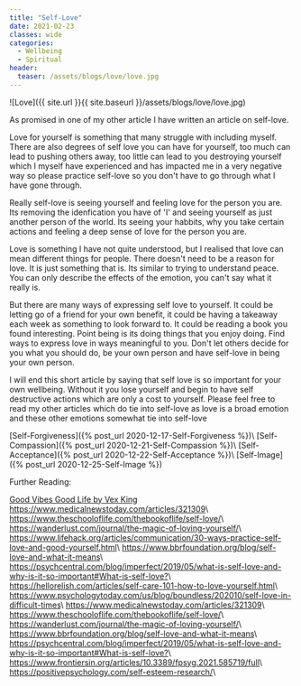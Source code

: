 ```yaml
---
title: "Self-Love"
date: 2021-02-23
classes: wide
categories:
  - Wellbeing
  - Spiritual 
header: 
  teaser: /assets/blogs/love/love.jpg
---
```


![Love]({{ site.url }}{{ site.baseurl }}/assets/blogs/love/love.jpg)

As promised in one of my other article I have written an article on self-love. 

Love for yourself is something that many struggle with including myself. There are also degrees of self love you can have for yourself, too much can lead to pushing others away, too little can lead to you destroying yourself which I myself have experienced and has impacted me in a very negative way so please practice self-love so you don't have to go through what I have gone through.

Really self-love is seeing yourself and feeling love for the person you are. Its removing the idenfication you have of 'I' and seeing yourself as just another person of the world. Its seeing your habbits, why you take certain actions and feeling a deep sense of love for the person you are. 

Love is something I have not quite understood, but I realised that love can mean different things for people. There doesn't need to be a reason for love. It is just something that is. Its similar to trying to understand peace. You can only describe the effects of the emotion, you can't say what it really is.

But there are many ways of expressing self love to yourself. It could be letting go of a friend for your own benefit, it could be having a takeaway each week as something to look forward to. It could be reading a book you found interesting. Point being is its doing things that you enjoy doing. Find ways to express love in ways meaningful to you. Don't let others decide for you what you should do, be your own person and have self-love in being your own person.

I will end this short article by saying that self love is so important for your own wellbeing. Without it you lose yourself and begin to have self destructive actions which are only a cost to yourself. Please feel free to read my other articles which do tie into self-love as love is a broad emotion and these other emotions somewhat tie into self-love

[Self-Forgiveness]({% post_url 2020-12-17-Self-Forgiveness %})\\
[Self-Compassion]({% post_url 2020-12-21-Self-Compassion %})\\
[Self-Acceptance]({% post_url 2020-12-22-Self-Acceptance %})\\
[Self-Image]({% post_url 2020-12-25-Self-Image %})


Further Reading:

[Good Vibes Good Life by Vex King](https://www.amazon.co.uk/Good-Vibes-Life-Self-Love-Unlocking/dp/1788171829/ref=sr_1_3?crid=55NTUSZYETIX&keywords=self+love+book&qid=1646714562&sprefix=self+love+book%2Caps%2C88&sr=8-3)
<https://www.medicalnewstoday.com/articles/321309>\\
<https://www.theschooloflife.com/thebookoflife/self-love/>\\
<https://wanderlust.com/journal/the-magic-of-loving-yourself/>\\
<https://www.lifehack.org/articles/communication/30-ways-practice-self-love-and-good-yourself.html>\\
<https://www.bbrfoundation.org/blog/self-love-and-what-it-means>\\
<https://psychcentral.com/blog/imperfect/2019/05/what-is-self-love-and-why-is-it-so-important#What-is-self-love?>\\
<https://hellorelish.com/articles/self-care-101-how-to-love-yourself.html>\\
<https://www.psychologytoday.com/us/blog/boundless/202010/self-love-in-difficult-times>\\
<https://www.medicalnewstoday.com/articles/321309>\\
<https://www.theschooloflife.com/thebookoflife/self-love/>\\
<https://wanderlust.com/journal/the-magic-of-loving-yourself/>\\
<https://www.bbrfoundation.org/blog/self-love-and-what-it-means>\\
<https://psychcentral.com/blog/imperfect/2019/05/what-is-self-love-and-why-is-it-so-important#What-is-self-love?>\\
<https://www.frontiersin.org/articles/10.3389/fpsyg.2021.585719/full>\\
<https://positivepsychology.com/self-esteem-research/>\\
